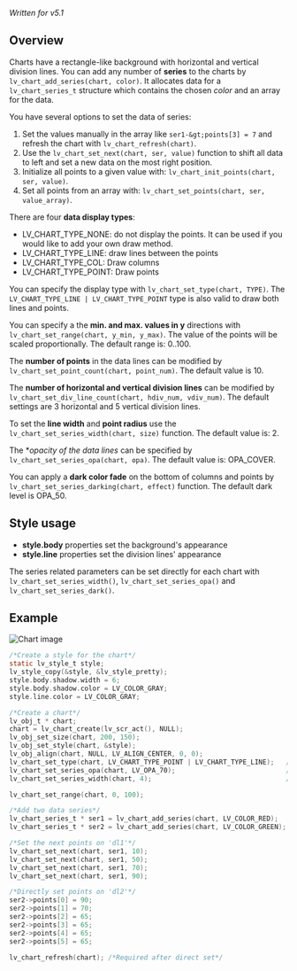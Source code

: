 _Written for v5.1_

## Overview

Charts have a rectangle-like background with horizontal and vertical division lines. You can add any number of **series** to the charts by `lv_chart_add_series(chart, color)`. It allocates data for a `lv_chart_series_t` structure which contains the chosen _color_ and an array for the data. 

You have several options to set the data of series:

1. Set the values manually in the array like `ser1-&gt;points[3] = 7` and refresh the chart with `lv_chart_refresh(chart)`.
2. Use the `lv_chart_set_next(chart, ser, value)` function to shift all data to left and set a new data on the most right position.
3. Initialize all points to a given value with: `lv_chart_init_points(chart, ser, value)`.
4. Set all points from an array with: `lv_chart_set_points(chart, ser, value_array)`.

There are four **data display types**:

- LV_CHART_TYPE_NONE: do not display the points. It can be used if you would like to add your own draw method.
- LV_CHART_TYPE_LINE: draw lines between the points
- LV_CHART_TYPE_COL: Draw columns
- LV_CHART_TYPE_POINT: Draw points

You can specify the display type with `lv_chart_set_type(chart, TYPE)`. The `LV_CHART_TYPE_LINE | LV_CHART_TYPE_POINT` type is also valid to draw both lines and points.

You can specify a the **min. and max. values in y** directions with `lv_chart_set_range(chart, y_min, y_max)`. The value of the points will be scaled proportionally. The default range is: 0..100.

The **number of points** in the  data lines can be modified by `lv_chart_set_point_count(chart, point_num)`. The default value is 10.

The **number of horizontal and vertical division lines**  can be modified by `lv_chart_set_div_line_count(chart, hdiv_num, vdiv_num)`. The default settings are 3 horizontal and 5 vertical division lines.

To set the **line width** and **point radius** use the `lv_chart_set_series_width(chart, size)` function. The default value is: 2.

The *_opacity of the data lines_ can be specified by `lv_chart_set_series_opa(chart, opa)`. The default value is: OPA_COVER.

You can apply a **dark color fade** on the bottom of columns and points by `lv_chart_set_series_darking(chart, effect)` function. The default dark level is OPA_50.

## Style usage

- **style.body** properties set the background's appearance
- **style.line** properties set the division lines' appearance

The series related parameters can be set directly for each chart with `lv_chart_set_series_width()`, `lv_chart_set_series_opa()` and  `lv_chart_set_series_dark()`.

## Example

![Chart image](https://raw.githubusercontent.com/wiki/littlevgl/lvgl/img/chart-lv_chart.png)

```c
/*Create a style for the chart*/
static lv_style_t style;
lv_style_copy(&style, &lv_style_pretty);
style.body.shadow.width = 6;
style.body.shadow.color = LV_COLOR_GRAY;
style.line.color = LV_COLOR_GRAY;

/*Create a chart*/
lv_obj_t * chart;
chart = lv_chart_create(lv_scr_act(), NULL);
lv_obj_set_size(chart, 200, 150);
lv_obj_set_style(chart, &style);
lv_obj_align(chart, NULL, LV_ALIGN_CENTER, 0, 0);
lv_chart_set_type(chart, LV_CHART_TYPE_POINT | LV_CHART_TYPE_LINE);   /*Show lines and points too*/
lv_chart_set_series_opa(chart, LV_OPA_70);                            /*Opacity of the data series*/
lv_chart_set_series_width(chart, 4);                                  /*Line width and point radious*/

lv_chart_set_range(chart, 0, 100);

/*Add two data series*/
lv_chart_series_t * ser1 = lv_chart_add_series(chart, LV_COLOR_RED);
lv_chart_series_t * ser2 = lv_chart_add_series(chart, LV_COLOR_GREEN);

/*Set the next points on 'dl1'*/
lv_chart_set_next(chart, ser1, 10);
lv_chart_set_next(chart, ser1, 50);
lv_chart_set_next(chart, ser1, 70);
lv_chart_set_next(chart, ser1, 90);

/*Directly set points on 'dl2'*/
ser2->points[0] = 90;
ser2->points[1] = 70;
ser2->points[2] = 65;
ser2->points[3] = 65;
ser2->points[4] = 65;
ser2->points[5] = 65;

lv_chart_refresh(chart); /*Required after direct set*/
```